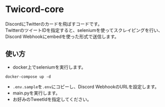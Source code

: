 # Twicord-core

DiscordにTwitterのカードを飛ばすコードです。  
TwitterのツイートIDを指定すると、seleniumを使ってスクレイピングを行い、Discord Webhookにembedを使った形式で送信します。


## 使い方
- docker上でseleniumを実行します。
```shell
docker-compose up -d
```

- `.env.sample`を`.env`にコピーし、Discord WebhookのURLを設定します。
- main.pyを実行します。
- お好みのTweetIdを指定してください。
